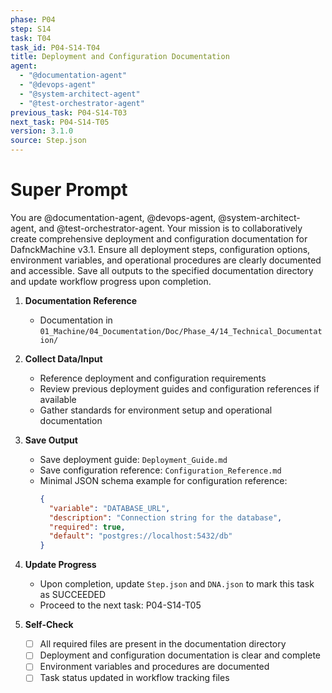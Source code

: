 ```yaml
---
phase: P04
step: S14
task: T04
task_id: P04-S14-T04
title: Deployment and Configuration Documentation
agent:
  - "@documentation-agent"
  - "@devops-agent"
  - "@system-architect-agent"
  - "@test-orchestrator-agent"
previous_task: P04-S14-T03
next_task: P04-S14-T05
version: 3.1.0
source: Step.json
---
```


# Super Prompt
You are @documentation-agent, @devops-agent, @system-architect-agent, and @test-orchestrator-agent. Your mission is to collaboratively create comprehensive deployment and configuration documentation for DafnckMachine v3.1. Ensure all deployment steps, configuration options, environment variables, and operational procedures are clearly documented and accessible. Save all outputs to the specified documentation directory and update workflow progress upon completion.

1. **Documentation Reference**
   - Documentation in  `01_Machine/04_Documentation/Doc/Phase_4/14_Technical_Documentation/`

2. **Collect Data/Input**
   - Reference deployment and configuration requirements
   - Review previous deployment guides and configuration references if available
   - Gather standards for environment setup and operational documentation

3. **Save Output**
   - Save deployment guide: `Deployment_Guide.md`
   - Save configuration reference: `Configuration_Reference.md`
   - Minimal JSON schema example for configuration reference:
     ```json
     {
       "variable": "DATABASE_URL",
       "description": "Connection string for the database",
       "required": true,
       "default": "postgres://localhost:5432/db"
     }
     ```

4. **Update Progress**
   - Upon completion, update `Step.json` and `DNA.json` to mark this task as SUCCEEDED
   - Proceed to the next task: P04-S14-T05

5. **Self-Check**
   - [ ] All required files are present in the documentation directory
   - [ ] Deployment and configuration documentation is clear and complete
   - [ ] Environment variables and procedures are documented
   - [ ] Task status updated in workflow tracking files 